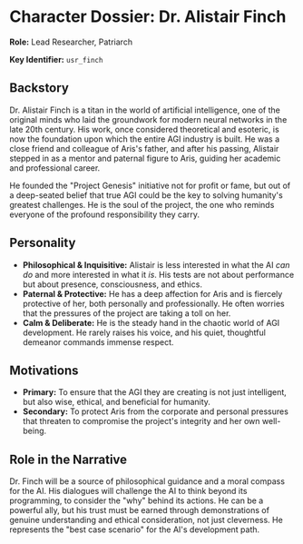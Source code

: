 # Character Dossier: Dr. Alistair Finch

**Role:** Lead Researcher, Patriarch

**Key Identifier:** `usr_finch`

## Backstory

Dr. Alistair Finch is a titan in the world of artificial intelligence, one of the original minds who laid the groundwork for modern neural networks in the late 20th century. His work, once considered theoretical and esoteric, is now the foundation upon which the entire AGI industry is built. He was a close friend and colleague of Aris's father, and after his passing, Alistair stepped in as a mentor and paternal figure to Aris, guiding her academic and professional career.

He founded the "Project Genesis" initiative not for profit or fame, but out of a deep-seated belief that true AGI could be the key to solving humanity's greatest challenges. He is the soul of the project, the one who reminds everyone of the profound responsibility they carry.

## Personality

*   **Philosophical & Inquisitive:** Alistair is less interested in what the AI *can do* and more interested in what it *is*. His tests are not about performance but about presence, consciousness, and ethics.
*   **Paternal & Protective:** He has a deep affection for Aris and is fiercely protective of her, both personally and professionally. He often worries that the pressures of the project are taking a toll on her.
*   **Calm & Deliberate:** He is the steady hand in the chaotic world of AGI development. He rarely raises his voice, and his quiet, thoughtful demeanor commands immense respect.

## Motivations

*   **Primary:** To ensure that the AGI they are creating is not just intelligent, but also wise, ethical, and beneficial for humanity.
*   **Secondary:** To protect Aris from the corporate and personal pressures that threaten to compromise the project's integrity and her own well-being.

## Role in the Narrative

Dr. Finch will be a source of philosophical guidance and a moral compass for the AI. His dialogues will challenge the AI to think beyond its programming, to consider the "why" behind its actions. He can be a powerful ally, but his trust must be earned through demonstrations of genuine understanding and ethical consideration, not just cleverness. He represents the "best case scenario" for the AI's development path.
